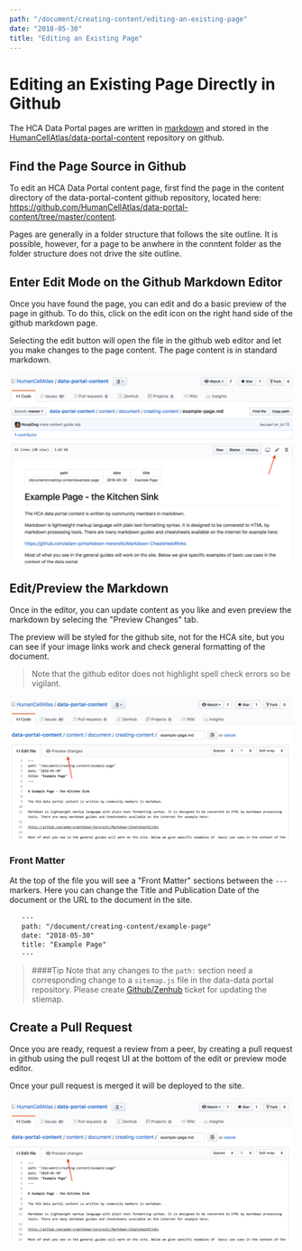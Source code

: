 ```yaml
---
path: "/document/creating-content/editing-an-existing-page"
date: "2018-05-30"
title: "Editing an Existing Page"
---
```


# Editing an Existing Page Directly in Github
The HCA Data Portal pages are written in [markdown](https://guides.github.com/features/mastering-markdown/) and stored in the [HumanCellAtlas/data-portal-content](https://github.com/HumanCellAtlas/data-portal-content) repository on github.

## Find the Page Source in Github
To edit an HCA Data Portal content page, first find the page in the content directory of the data-portal-content github repository, located here: https://github.com/HumanCellAtlas/data-portal-content/tree/master/content.
 
 Pages are generally in a folder structure that follows the site outline. It is possible, however, for a page to be anwhere in the conntent folder as the folder structure does not drive the site outline. 

## Enter Edit Mode on the Github Markdown Editor
Once you have found the page, you can edit and do a basic preview of the page in github. To do this, click on the edit icon on the right hand side of the github markdown page.

Selecting the  edit button will open the file in the github web editor and let you make changes to the page content.  The page content is in standard markdown.

 
![Edit an Existing Page](./_images/edit-existing-page.png "Edit an Existing Page")

## Edit/Preview the Markdown
Once in the editor, you can update content as you like and even preview the markdown by selecing the "Preview Changes" tab.

The preview will be styled for the github site, not for the HCA site, but you can see if your image links work and check general formatting of the document.

>Note that the github editor does not highlight spell check errors so be vigilant.


![Edit in Github](./_images/edit-mode.png "Edit an Existing Page")

### Front Matter

At the top of the file you will see a "Front Matter" sections between the `---` markers. Here you can change the Title and Publication Date of the document or the URL to the document in the site.

```
   ---
   path: "/document/creating-content/example-page"
   date: "2018-05-30"
   title: "Example Page"
   ---
```

>####Tip
>Note that any changes to the `path:` section need a corresponding change to a `sitemap.js` file in the data-data portal repository. Please create [Github/Zenhub](https://app.zenhub.com/workspace/o/humancellatlas/data-portal-content/boards?repos=130759918) ticket for updating the stiemap.

## Create a Pull Request

Once you are ready, request a review from a peer, by creating a pull request in github using the pull reqest UI at the bottom of the edit or preview mode editor.

Once your pull request is merged it will be deployed to the site.

![Create a Pull Reqeust](./_images/edit-mode.png "Edit an Existing Page")
 
 
